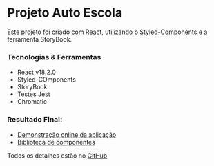 # Projeto Auto Escola

Este projeto foi criado com React, utilizando o Styled-Components e a ferramenta StoryBook.

### Tecnologias & Ferramentas

<ul>
    <li>React v18.2.0</li>
    <li>Styled-COmponents</li>
    <li>StoryBook</li>
    <li>Testes Jest</li>
    <li>Chromatic</li>
</ul>

### Resultado Final:

- [Demonstração online da aplicação](https://projeto-autoescola.vercel.app/)
- [Biblioteca de componentes](https://master--6408a352bbcd1e5616fc30d1.chromatic.com)

Todos os detalhes estão no [GitHub](https://github.com/edmilsondmx/projeto_autoescola)
